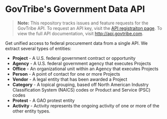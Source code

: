 GovTribe's Government Data API
======

> **Note:** This repository tracks issues and feature requests for the GovTribe API. To request an API key, visit the [API registraiton page](https://api.govtribe.com/register). To view the full API documentation, visit http://api.govtribe.com.

Get unified access to federal procurement data from a single API. We extract several types of entities:

* **Project** - A U.S. federal government contract or opportunity
* **Agency**  - A U.S. federal government agency that executes Projects
* **Office**  - An organizational unit within an Agency that executes Projects
* **Person**  - A point of contact for one or more Projects
* **Vendor**  - A legal entity that has been awarded a Project
* **Category**  - A topical grouping, based off North American Industry Classification System (NAICS) codes or Product and Service (PSC) codes
* **Protest**  - A GAO protest entity
* **Activity**  - Activity represents the ongoing activity of one or more of the other entity types.
